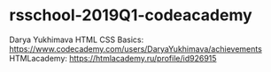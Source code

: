 # rsschool-2019Q1-codeacademy
Darya Yukhimava
HTML CSS Basics: https://www.codecademy.com/users/DaryaYukhimava/achievements
HTMLacademy: https://htmlacademy.ru/profile/id926915
